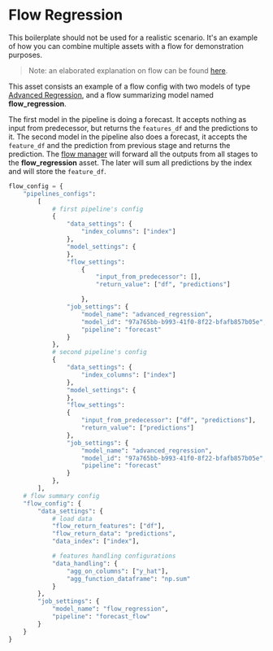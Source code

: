 # Flow Regression

This boilerplate should not be used for a realistic scenario. It's an example of how you can combine multiple assets with a flow for demonstration purposes.
 
> Note: an elaborated explanation on flow can be found [here](/concepts/flow).

This asset consists an example of a flow config with two models of type [Advanced Regression](/model-boilerplates/advanced_regression), and a flow summarizing model named **flow_regression**.

The first model in the pipeline is doing a forecast. It accepts nothing as input from predecessor, 
but returns the `features_df` and the predictions to it. The second model in the pipeline also does a forecast, 
it accepts the `feature_df` and the prediction from previous stage and returns the prediction. 
The [flow manager](/api/managers.flow_manager) will forward all the outputs from all stages to the **flow_regression** asset. 
The later will sum all predictions by the index and will store the `feature_df`.

```python
flow_config = {
    "pipelines_configs":
        [
            # first pipeline's config
            {   
                "data_settings": {
                    "index_columns": ["index"]
                },
                "model_settings": {
                },
                "flow_settings":
                    {
                        "input_from_predecessor": [],
                        "return_value": ["df", "predictions"]

                    },
                "job_settings": {
                    "model_name": "advanced_regression",
                    "model_id": "97a765bb-b993-41f0-8f22-bfafb857b05e",
                    "pipeline": "forecast"
                }
            },
            # second pipeline's config
            {   
                "data_settings": {
                    "index_columns": ["index"]
                },
                "model_settings": {
                },
                "flow_settings":
                {
                    "input_from_predecessor": ["df", "predictions"],
                    "return_value": ["predictions"]
                },
                "job_settings": {
                    "model_name": "advanced_regression",
                    "model_id": "97a765bb-b993-41f0-8f22-bfafb857b05e",
                    "pipeline": "forecast"
                }
            },
        ],
    # flow summary config
    "flow_config": {   
        "data_settings": {
            # load data
            "flow_return_features": ["df"],
            "flow_return_data": "predictions",
            "data_index": ["index"],

            # features handling configurations
            "data_handling": {
                "agg_on_columns": ["y_hat"],
                "agg_function_dataframe": "np.sum"
            }
        },
        "job_settings": {
            "model_name": "flow_regression",
            "pipeline": "forecast_flow"
        }
    }
}
```


 